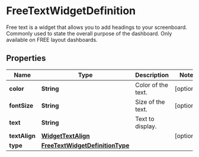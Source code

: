 

# FreeTextWidgetDefinition

Free text is a widget that allows you to add headings to your screenboard. Commonly used to state the overall purpose of the dashboard. Only available on FREE layout dashboards.
## Properties

Name | Type | Description | Notes
------------ | ------------- | ------------- | -------------
**color** | **String** | Color of the text. |  [optional]
**fontSize** | **String** | Size of the text. |  [optional]
**text** | **String** | Text to display. | 
**textAlign** | [**WidgetTextAlign**](WidgetTextAlign.md) |  |  [optional]
**type** | [**FreeTextWidgetDefinitionType**](FreeTextWidgetDefinitionType.md) |  | 



